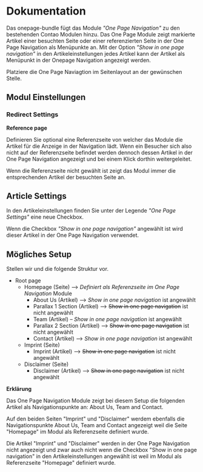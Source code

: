 # Dokumentation

Das onepage-bundle fügt das Module  *"One Page Navigation"* zu den bestehenden Contao Modulen hinzu. Das One Page Module zeigt markierte Artikel einer besuchten Seite oder einer referenzierten Seite in der One Page Navigation als Menüpunkte an. Mit der Option *"Show in one page navigation"* in den Artikeleinstellungen jedes Artikel kann der Artikel als Menüpunkt in der Onepage Navigation angezeigt werden.

Platziere die One Page Naviagtion im Seitenlayout an der gewünschen Stelle.


## Modul Einstellungen

### Redirect Settings

**Reference page**

Definieren Sie optional eine Referenzseite von welcher das Module die Artikel für die Anzeige in der Navigation lädt. Wenn ein Besucher sich also nicht auf der Referenzseite befindet werden dennoch dessen Artikel in der One Page Navigation angezeigt und bei einem Klick dorthin weitergeleitet.

Wenn die Referenzseite nicht gewählt ist zeigt das Modul immer die entsprechenden Artikel der besuchten Seite an.

## Article Settings

In den Artikeleinstellungen finden Sie unter der Legende *"One Page Settings"* eine neue Checkbox.

Wenn die Checkbox *"Show in one page navigation"* angewählt ist wird dieser Artikel in der One Page Navigation verwendet.

## Mögliches Setup

Stellen wir und die folgende Struktur vor.

- Root page
    - Homepage (Seite) –> *Definiert als Referenzseite im One Page Navigation* Module
        - About Us (Artikel) –> *Show in one page navigation* ist angewählt
        - Parallax 1 Section (Artikel) –> ~~Show in one page navigation~~ ist nicht angewählt
        - Team (Artikel) – *Show in one page navigation* ist angewählt
        - Parallax 2 Section (Artikel) –> ~~Show in one page navigation~~ ist nicht angewählt
        - Contact (Artikel) –> *Show in one page navigation* ist angewählt
    - Imprint (Seite)
        - Imprint (Artikel) –> ~~Show in one page navigation~~ ist nicht angewählt
    - Disclaimer (Seite)
        - Disclaimer (Artikel) –> ~~Show in one page navigation~~ ist nicht angewählt
        
**Erklärung**

Das One Page Navigation Module zeigt bei diesem Setup die folgenden Artikel als Navigationspunkte an: About Us, Team and Contact. 

Auf den beiden Seiten "Imprint" und "Disclaimer" werdem ebenfalls die Navigationspunkte About Us, Team and Contact angezeigt weil die Seite "Homepage" im Modul als Referenzseite definiert wurde.
 
Die Artikel "Imprint" und "Disclaimer" werden in der One Page Navigation nicht angezeigt und zwar auch nicht wenn die Checkbox "Show in one page navigation" in den Artikeleinstellungen angewählt ist weil im Modul als Referenzseite "Homepage" definiert wurde.
